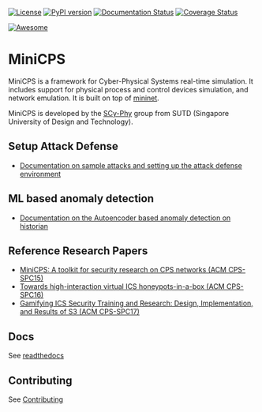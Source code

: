 [![License](https://img.shields.io/badge/license-MIT-blue.svg)](LICENSE)
[![PyPI version](https://badge.fury.io/py/minicps.svg)](https://badge.fury.io/py/minicps)
[![Documentation Status](https://readthedocs.org/projects/minicps/badge/?version=latest)](http://minicps.readthedocs.io/en/latest/?badge=latest)
[![Coverage Status][CS img]][Coverage Status]

[Coverage Status]: https://travis-ci.org/scy-phy/minicps
[CS img]: https://travis-ci.org/scy-phy/minicps.svg
[![Awesome](https://cdn.rawgit.com/sindresorhus/awesome/d7305f38d29fed78fa85652e3a63e154dd8e8829/media/badge.svg)](https://github.com/hslatman/awesome-industrial-control-system-security)

# MiniCPS

MiniCPS is a framework for Cyber-Physical Systems real-time simulation. It
includes support for physical process and control devices simulation, and
network emulation. It is built on top of
[mininet](https://github.com/mininet/mininet).

MiniCPS is developed by the [SCy-Phy](http://scy-phy.github.io/index.html)
group from SUTD (Singapore University of Design and Technology).

## Setup Attack Defense
* [Documentation on sample attacks and setting up the attack defense environment](https://github.com/rudrasecure/minicps/blob/master/attack-defense.md)

## ML based anomaly detection
* [Documentation on the Autoencoder based anomaly detection on historian](https://github.com/rudrasecure/minicps/blob/master/anomaly-detection.md)


## Reference Research Papers

* [MiniCPS: A toolkit for security research on CPS networks (ACM CPS-SPC15)](https://arxiv.org/pdf/1507.04860)
* [Towards high-interaction virtual ICS honeypots-in-a-box (ACM CPS-SPC16)](https://dl.acm.org/citation.cfm?id=2994493)
* [Gamifying ICS Security Training and Research: Design, Implementation, and Results of S3 (ACM CPS-SPC17)](https://dl.acm.org/citation.cfm?id=3140253)


## Docs

See [readthedocs](http://minicps.readthedocs.io/en/latest/?badge=latest)

## Contributing

See [Contributing](https://minicps.readthedocs.io/en/latest/contributing.html)
